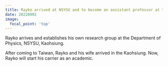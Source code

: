 ```yaml
---
title: Rayko arrived at NSYSU and to become an assistant professor at the Department of Physics.
date: 20220901
image:
  focal_point: 'top'
---
```


Rayko arrives and establishes his own research group at the Department of Physics, NSYSU, Kaohsiung.

<!--more-->

After coming to Taiwan, Rayko and his wife arrived in the Kaohsiung. Now, Rayko will start his carrier as an academic.
